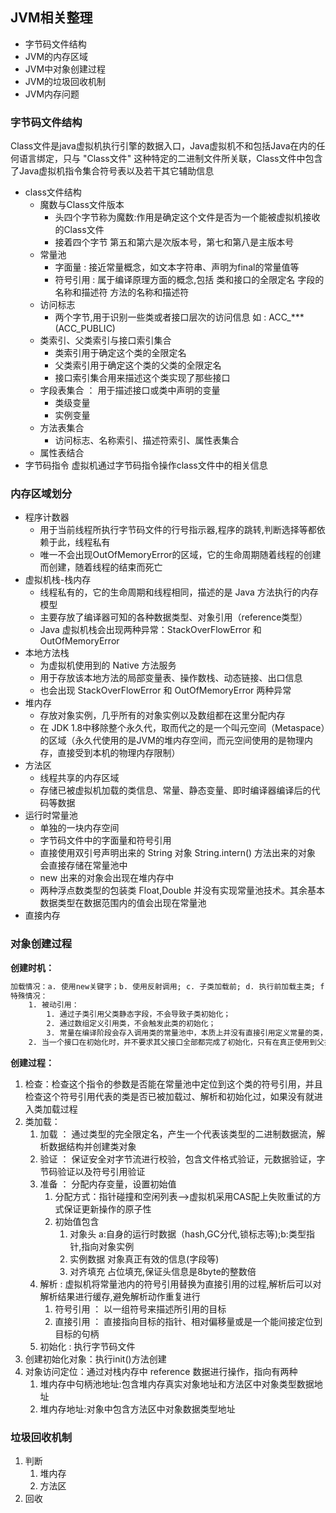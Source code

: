 ## JVM相关整理
- 字节码文件结构
- JVM的内存区域
- JVM中对象创建过程
- JVM的垃圾回收机制
- JVM内存问题
### 字节码文件结构
Class文件是java虚拟机执行引擎的数据入口，Java虚拟机不和包括Java在内的任何语言绑定，只与 "Class文件" 这种特定的二进制文件所关联，Class文件中包含了Java虚拟机指令集合符号表以及若干其它辅助信息
- class文件结构
	- 魔数与Class文件版本
		- 头四个字节称为魔数:作用是确定这个文件是否为一个能被虚拟机接收的Class文件
		- 接着四个字节   第五和第六是次版本号，第七和第八是主版本号
	- 常量池
		- 字面量  :  接近常量概念，如文本字符串、声明为final的常量值等
		- 符号引用  :  属于编译原理方面的概念,包括 类和接口的全限定名  字段的名称和描述符  方法的名称和描述符
	- 访问标志
		- 两个字节,用于识别一些类或者接口层次的访问信息   如 : ACC_***(ACC_PUBLIC)
	- 类索引、父类索引与接口索引集合
		- 类索引用于确定这个类的全限定名
		- 父类索引用于确定这个类的父类的全限定名
		- 接口索引集合用来描述这个类实现了那些接口
	- 字段表集合 ： 用于描述接口或类中声明的变量
		- 类级变量
		- 实例变量
	- 方法表集合
		- 访问标志、名称索引、描述符索引、属性表集合
	- 属性表结合
- 字节码指令
虚拟机通过字节码指令操作class文件中的相关信息
### 内存区域划分
- 程序计数器
	- 用于当前线程所执行字节码文件的行号指示器,程序的跳转,判断选择等都依赖于此，线程私有
	- 唯一不会出现OutOfMemoryError的区域，它的生命周期随着线程的创建而创建，随着线程的结束而死亡
- 虚拟机栈-栈内存
	- 线程私有的，它的生命周期和线程相同，描述的是 Java 方法执行的内存模型
	- 主要存放了编译器可知的各种数据类型、对象引用（reference类型）
	- Java 虚拟机栈会出现两种异常：StackOverFlowError 和 OutOfMemoryError
- 本地方法栈
	- 为虚拟机使用到的 Native 方法服务
	- 用于存放该本地方法的局部变量表、操作数栈、动态链接、出口信息
	- 也会出现 StackOverFlowError 和 OutOfMemoryError 两种异常
- 堆内存
	- 存放对象实例，几乎所有的对象实例以及数组都在这里分配内存
	- 在 JDK 1.8中移除整个永久代，取而代之的是一个叫元空间（Metaspace）的区域（永久代使用的是JVM的堆内存空间，而元空间使用的是物理内存，直接受到本机的物理内存限制）
- 方法区
	- 线程共享的内存区域
	- 存储已被虚拟机加载的类信息、常量、静态变量、即时编译器编译后的代码等数据
- 运行时常量池
	- 单独的一块内存空间
	- 字节码文件中的字面量和符号引用
	- 直接使用双引号声明出来的 String 对象  String.intern() 方法出来的对象  会直接存储在常量池中
	- new 出来的对象会出现在堆内存中
	- 两种浮点数类型的包装类 Float,Double 并没有实现常量池技术。其余基本数据类型在数据范围内的值会出现在常量池
- 直接内存
### 对象创建过程
**创建时机：**
```Html
加载情况：a. 使用new关键字；b. 使用反射调用; c. 子类加载前; d. 执行前加载主类; f. Jdk1.7动态语言支持的时候的一些情况
特殊情况：
	1. 被动引用：
		1. 通过子类引用父类静态字段，不会导致子类初始化；
		2. 通过数组定义引用类，不会触发此类的初始化；
		3. 常量在编译阶段会存入调用类的常量池中，本质上并没有直接引用定义常量的类，因此不会触发定义常量的类的初始化
	2. 当一个接口在初始化时，并不要求其父接口全部都完成了初始化，只有在真正使用到父接口时（如引用父接口中定义的常量）才会初始化
```
**创建过程：**
1. 检查：检查这个指令的参数是否能在常量池中定位到这个类的符号引用，并且检查这个符号引用代表的类是否已被加载过、解析和初始化过，如果没有就进入类加载过程
2. 类加载：
	1. 加载 ： 通过类型的完全限定名，产生一个代表该类型的二进制数据流，解析数据结构并创建类对象
	2. 验证 ： 保证安全对字节流进行校验，包含文件格式验证，元数据验证，字节码验证以及符号引用验证
	3. 准备 ： 分配内存变量，设置初始值
		1. 分配方式：指针碰撞和空闲列表-->虚拟机采用CAS配上失败重试的方式保证更新操作的原子性
		2. 初始值包含  
			1. 对象头    a:自身的运行时数据（hash,GC分代,锁标志等);b:类型指针,指向对象实例
			2. 实例数据  对象真正有效的信息(字段等)
			3. 对齐填充  占位填充,保证头信息是8byte的整数倍
	4. 解析 :  虚拟机将常量池内的符号引用替换为直接引用的过程,解析后可以对解析结果进行缓存,避免解析动作重复进行
		1. 符号引用 ： 以一组符号来描述所引用的目标
		2. 直接引用 ： 直接指向目标的指针、相对偏移量或是一个能间接定位到目标的句柄
	5. 初始化 : 执行字节码文件
3. 创建初始化对象：执行init()方法创建
4. 对象访问定位：通过对栈内存中 reference 数据进行操作，指向有两种
	1. 堆内存中句柄池地址:包含堆内存真实对象地址和方法区中对象类型数据地址
	2. 堆内存地址:对象中包含方法区中对象数据类型地址
### 垃圾回收机制
1. 判断
	1. 堆内存
	2. 方法区
2. 回收